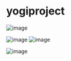 # yogiproject

![image](https://user-images.githubusercontent.com/32058390/218950864-9a4eb2fb-27f2-4517-83de-e6864a2679a5.png)

![image](https://user-images.githubusercontent.com/32058390/218951046-e328d36e-098c-4cb0-bb38-f63eede601f0.png)
![image](https://user-images.githubusercontent.com/32058390/218951153-69d082a9-a2b4-48fd-9d6b-68c620cee0f4.png)

![image](https://user-images.githubusercontent.com/32058390/218951587-f408df7d-335f-4e7b-a8d5-c23002f86f3a.png)
